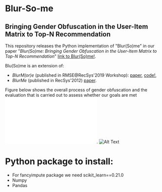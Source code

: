 # Blur-So-me
## Bringing Gender Obfuscation in the User-Item Matrix to Top-N Recommendation

This repository releases the Python implementation of "Blur(So)me" in our paper "*Blur(So)me: Bringing Gender Obfuscation in the User-Item Matrix to Top-N Recommendation*" [link to Blur(So)me!](http://google.com).

Blu(So)me is an extension of:
  * *BlurM(or)e* (published in RMSE@RecSys'2019 Workshop): [paper](https://pure.tudelft.nl/portal/files/68758824/short2.pdf), [code!](https://github.com/STrucks/BlurMore),
  * *BlurMe* (published in RecSys'2012) [paper](https://ece.northeastern.edu/fac-ece/ioannidis/static/pdf/2012/blurme.pdf).
  
Figure below shows the overall process of gender obfuscation and the evaluation that is carried out to assess whether our goals are met ![GitHub Logo](/figures/Diagram.pdf).
![Alt Text](url)

# Python package to install:
* For fancyimpute package we need scikit_learn==0.21.0
* Numpy
* Pandas
